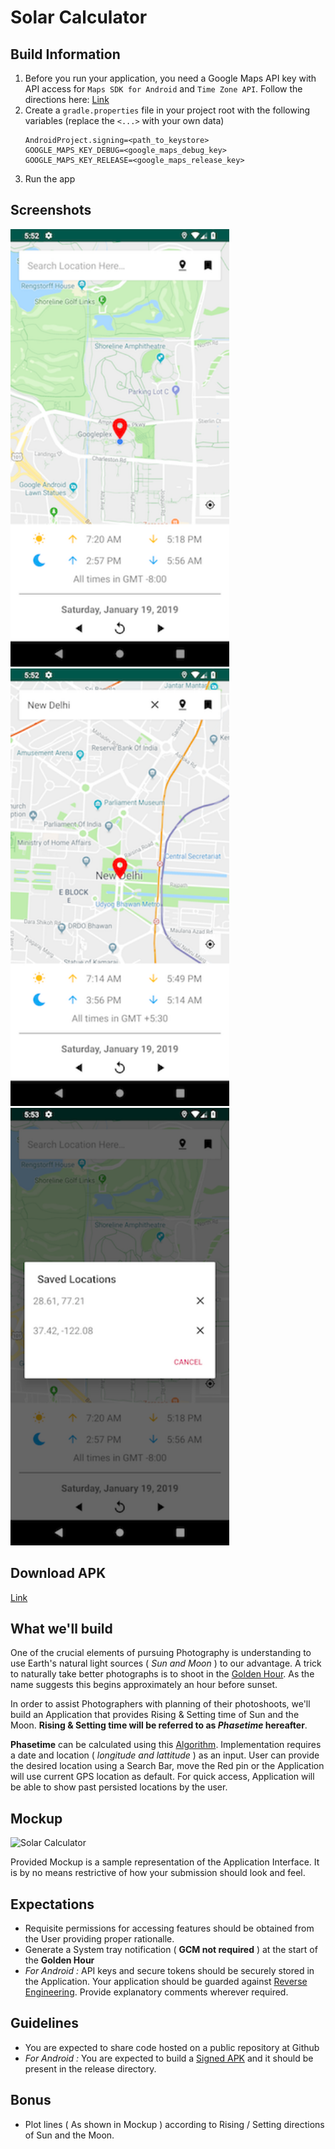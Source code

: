 # Solar Calculator

## Build Information

1. Before you run your application, you need a Google Maps API key with API access for `Maps SDK for Android` and `Time Zone API`. Follow the directions here: [Link](https://developers.google.com/maps/documentation/android/start#get-key)
2. Create a `gradle.properties` file in your project root with the following variables (replace the `<...>` with your own data)
    ```
    AndroidProject.signing=<path_to_keystore>
    GOOGLE_MAPS_KEY_DEBUG=<google_maps_debug_key>
    GOOGLE_MAPS_KEY_RELEASE=<google_maps_release_key>
    ```
3. Run the app

## Screenshots

<img src="https://raw.githubusercontent.com/joydeepsaha05/android-job-hiring-task/master/assets/Screenshot_1547838662.png" width="350">

<img src="https://raw.githubusercontent.com/joydeepsaha05/android-job-hiring-task/master/assets/Screenshot_1547838685.png" width="350">

<img src="https://raw.githubusercontent.com/joydeepsaha05/android-job-hiring-task/master/assets/Screenshot_1547838749.png" width="350">

## Download APK
[Link](https://github.com/joydeepsaha05/android-job-hiring-task/blob/master/assets/SolarCalculator-v1.apk?raw=true)


## What we'll build
One of the crucial elements of pursuing Photography is understanding to use Earth's natural light sources ( *Sun and Moon* ) to our advantage. A trick to naturally take better photographs is to shoot in the [Golden Hour](https://en.wikipedia.org/wiki/Golden_hour_(photography)). As the name suggests this begins approximately an hour before sunset. 

In order to assist Photographers with planning of their photoshoots, we'll build an Application that provides Rising & Setting time of Sun and the Moon. **Rising & Setting time will be referred to as _Phasetime_ hereafter**. 

**Phasetime** can be calculated using this [Algorithm](https://web.archive.org/web/20161202180207/http://williams.best.vwh.net/sunrise_sunset_algorithm.htm). Implementation requires a date and location ( _longitude and lattitude_ ) as an input. User can provide the desired location using a Search Bar, move the Red pin or the Application will use current GPS location as default. For quick access, Application will be able to show past persisted locations by the user.


## Mockup
![Solar Calculator](https://i.imgur.com/cSeNZga.png)

Provided Mockup is a sample representation of the Application Interface. It is by no means restrictive of how your submission should look and feel. 

## Expectations
*  Requisite permissions for accessing features should be obtained from the User providing proper rationalle. 
* Generate a System tray notification ( **GCM not required** ) at the start of the **Golden Hour**
*  _For Android :_ API keys and secure tokens should be securely stored in the Application. Your application should be guarded against [Reverse Engineering](http://tinypic.com/r/24zjbe8/9). Provide explanatory comments wherever required.

## Guidelines
*  You are expected to share code hosted on a public repository at Github
* _For Android :_ You are expected to build a [Signed APK](https://developer.android.com/studio/publish/app-signing) and it should be present in the release directory.


## Bonus
* Plot lines ( As shown in Mockup ) according to Rising / Setting directions of Sun and the Moon.
